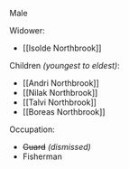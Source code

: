 Male

Widower:
- [[Isolde Northbrook]]

Children *(youngest to eldest)*:
- [[Andri Northbrook]]
- [[Nilak Northbrook]]
- [[Talvi Northbrook]]
- [[Boreas Northbrook]]

Occupation:
- ~~Guard~~ *(dismissed)*
- Fisherman


